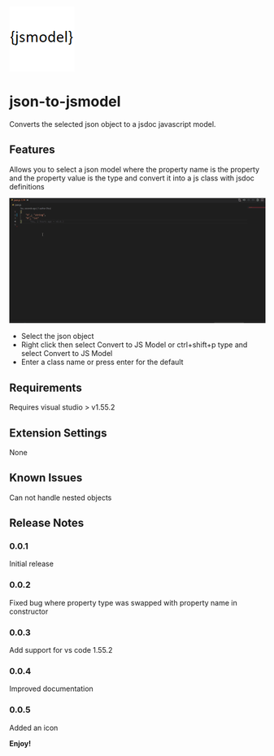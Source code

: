 ![](images/icon.png) 
# json-to-jsmodel

Converts the selected json object to a jsdoc javascript model.

## Features

Allows you to select a json model where the property name is the property and the property value is the type and convert it into a js class with jsdoc definitions

![demo](demo.gif)

- Select the json object
- Right click then select Convert to JS Model or ctrl+shift+p type and select Convert to JS Model
- Enter a class name or press enter for the default

## Requirements

Requires visual studio > v1.55.2

## Extension Settings

None

## Known Issues

Can not handle nested objects

## Release Notes

### 0.0.1

Initial release

### 0.0.2

Fixed bug where property type was swapped with property name in constructor

### 0.0.3

Add support for vs code 1.55.2

### 0.0.4

Improved documentation

### 0.0.5

Added an icon

**Enjoy!**
